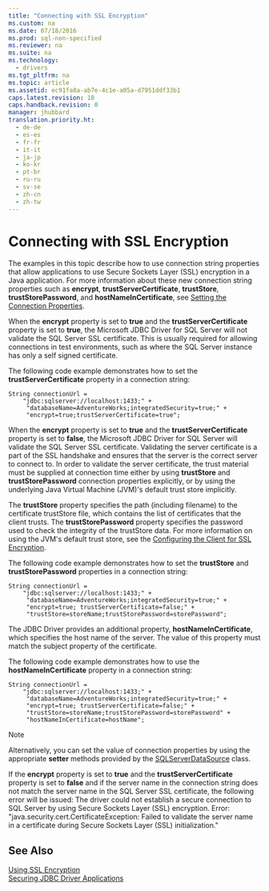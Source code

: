 ```yaml
---
title: "Connecting with SSL Encryption"
ms.custom: na
ms.date: 07/18/2016
ms.prod: sql-non-specified
ms.reviewer: na
ms.suite: na
ms.technology: 
  - drivers
ms.tgt_pltfrm: na
ms.topic: article
ms.assetid: ec91fa8a-ab7e-4c1e-a05a-d7951ddf33b1
caps.latest.revision: 18
caps.handback.revision: 0
manager: jhubbard
translation.priority.ht: 
  - de-de
  - es-es
  - fr-fr
  - it-it
  - ja-jp
  - ko-kr
  - pt-br
  - ru-ru
  - sv-se
  - zh-cn
  - zh-tw
---
```

# Connecting with SSL Encryption
  The examples in this topic describe how to use connection string properties that allow applications to use Secure Sockets Layer (SSL) encryption in a Java application. For more information about these new connection string properties such as **encrypt**, **trustServerCertificate**, **trustStore**, **trustStorePassword**, and **hostNameInCertificate**, see [Setting the Connection Properties](../content/Setting-the-Connection-Properties.md).  
  
 When the **encrypt** property is set to **true** and the **trustServerCertificate** property is set to **true**, the  Microsoft JDBC Driver for SQL Server  will not validate the  SQL Server  SSL certificate. This is usually required for allowing connections in test environments, such as where the  SQL Server  instance has only a self signed certificate.  
  
 The following code example demonstrates how to set the **trustServerCertificate** property in a connection string:  
  
```  
String connectionUrl =   
    "jdbc:sqlserver://localhost:1433;" +  
     "databaseName=AdventureWorks;integratedSecurity=true;" +  
     "encrypt=true;trustServerCertificate=true";  
```  
  
 When the **encrypt** property is set to **true** and the **trustServerCertificate** property is set to **false**, the  Microsoft JDBC Driver for SQL Server  will validate the  SQL Server  SSL certificate. Validating the server certificate is a part of the SSL handshake and ensures that the server is the correct server to connect to. In order to validate the server certificate, the trust material must be supplied at connection time either by using **trustStore** and **trustStorePassword** connection properties explicitly, or by using the underlying Java Virtual Machine (JVM)'s default trust store implicitly.  
  
 The **trustStore** property specifies the path (including filename) to the certificate trustStore file, which contains the list of certificates that the client trusts. The **trustStorePassword** property specifies the password used to check the integrity of the trustStore data. For more information on using the JVM's default trust store, see the [Configuring the Client for SSL Encryption](../content/Configuring-the-Client-for-SSL-Encryption.md).  
  
 The following code example demonstrates how to set the **trustStore** and **trustStorePassword** properties in a connection string:  
  
```  
String connectionUrl =   
    "jdbc:sqlserver://localhost:1433;" +  
     "databaseName=AdventureWorks;integratedSecurity=true;" +  
     "encrypt=true; trustServerCertificate=false;" +  
     "trustStore=storeName;trustStorePassword=storePassword";  
```  
  
 The JDBC Driver provides an additional property, **hostNameInCertificate**, which specifies the host name of the server. The value of this property must match the subject property of the certificate.  
  
 The following code example demonstrates how to use the **hostNameInCertificate** property in a connection string:  
  
```  
String connectionUrl =   
    "jdbc:sqlserver://localhost:1433;" +  
     "databaseName=AdventureWorks;integratedSecurity=true;" +  
     "encrypt=true; trustServerCertificate=false;" +  
     "trustStore=storeName;trustStorePassword=storePassword" +  
     "hostNameInCertificate=hostName";  
```  
  
> [!NOTE]  
>  Alternatively, you can set the value of connection properties by using the appropriate **setter** methods provided by the [SQLServerDataSource](../content/SQLServerDataSource-Class.md) class.  
  
 If the **encrypt** property is set to **true** and the **trustServerCertificate** property is set to **false** and if the server name in the connection string does not match the server name in the  SQL Server  SSL certificate, the following error will be issued: The driver could not establish a secure connection to  SQL Server  by using Secure Sockets Layer (SSL) encryption. Error: "java.security.cert.CertificateException: Failed to validate the server name in a certificate during Secure Sockets Layer (SSL) initialization."  
  
## See Also  
 [Using SSL Encryption](../content/Using-SSL-Encryption.md)   
 [Securing JDBC Driver Applications](../content/Securing-JDBC-Driver-Applications.md)  
  
  